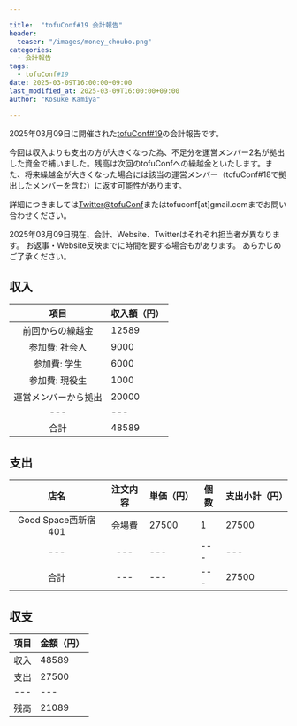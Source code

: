 ```yaml
---

title:  "tofuConf#19 会計報告"
header:
  teaser: "/images/money_choubo.png"
categories:
  - 会計報告
tags:
  - tofuConf#19
date: 2025-03-09T16:00:00+09:00
last_modified_at: 2025-03-09T16:00:00+09:00
author: "Kosuke Kamiya"

---
```


2025年03月09日に開催された[tofuConf#19](/2024-12-22/19th-tofuconf-general.html)の会計報告です。

今回は収入よりも支出の方が大きくなった為、不足分を運営メンバー2名が拠出した資金で補いました。残高は次回のtofuConfへの繰越金といたします。また、将来繰越金が大きくなった場合には該当の運営メンバー（tofuConf#18で拠出したメンバーを含む）に返す可能性があります。

詳細につきましては[Twitter@tofuConf](https://twitter.com/tofuconf)またはtofuconf[at]gmail.comまでお問い合わせください。

2025年03月09日現在、会計、Website、Twitterはそれぞれ担当者が異なります。
お返事・Website反映までに時間を要する場合もがあります。
あらかじめご了承ください。

## 収入

|	項目	|	収入額（円）	|
|:---:|---|
| 前回からの繰越金 | 12589 |
| 参加費: 社会人 | 9000 |
| 参加費: 学生 | 6000 |
| 参加費: 現役生 | 1000 |
| 運営メンバーから拠出 | 20000 |
|---|---|
| 合計 | 48589 |

## 支出

|	店名	|	注文内容	|	単価（円）	|	個数	|	支出小計（円）	|
|:---:|:---:|---|---|---|
| Good Space西新宿401 | 会場費 | 27500 | 1 | 27500 |
|---|---|---|---|---|
| 合計 |---|---|---| 27500 |


## 収支

| 項目 | 金額（円） |
|:---:|---|
| 収入 | 48589 |
| 支出 | 27500 |
|---|---|
| 残高 | 21089 |

<style type="text/css">
<!--
table {
  width:auto;
  margin-left:auto;
  margin-right:auto;
}
-->
</style>
